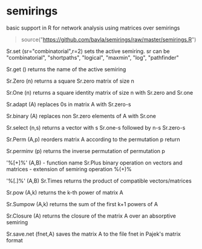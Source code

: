 # semirings 
basic support in R for network analysis using matrices over semirings


> source("https://github.com/bavla/semirings/raw/master/semirings.R")

Sr.set  (sr="combinatorial",r=2)
  sets the active semiring. sr can be "combinatorial", "shortpaths", "logical", "maxmin", "log", "pathfinder"

Sr.get  () 
  returns the name of the active semiring

Sr.Zero (n)
  returns a square Sr.zero matrix of size n

Sr.One (n)
  returns a square identity matrix of size  n  with  Sr.zero and Sr.one

Sr.adapt (A) 
  replaces  0s  in matrix A with Sr.zero-s

Sr.binary (A) 
  replaces non Sr.zero elements of A with Sr.one

Sr.select  (n,s) 
  returns a vector with  s  Sr.one-s followed by  n-s  Sr.zero-s

Sr.Perm  (A,p) 
  reorders matrix  A  according to the permutation  p return

Sr.perminv  (p)
  returns the inverse permutation of permutation  p


'%[+]%'   (A,B) - function name Sr.Plus
  binary operation on vectors and matrices - extension of semiring operation  %(+)%

'%[.]%' (A,B) Sr.Times 
  returns the product of compatible vectors/matrices

Sr.pow    (A,k)
  returns the k-th power of matrix A
  
Sr.Sumpow (A,k)
  returns the sum of the first k+1 powers of A

Sr.Closure (A)
  returns the closure of the matrix  A  over an absorptive semiring

Sr.save.net (fnet,A)
  saves the matrix  A  to the file  fnet  in Pajek's matrix format


